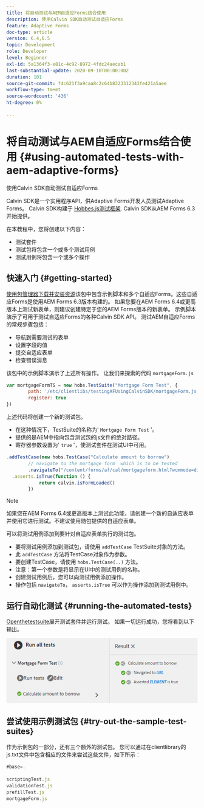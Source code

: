 ```yaml
---
title: 将自动测试与AEM自适应Forms结合使用
description: 使用Calvin SDK自动测试自适应Forms
feature: Adaptive Forms
doc-type: article
version: 6.4,6.5
topic: Development
role: Developer
level: Beginner
exl-id: 5a1364f3-e81c-4c92-8972-4fdc24aecab1
last-substantial-update: 2020-09-10T00:00:00Z
duration: 101
source-git-commit: f4c621f3a9caa8c2c64b8323312343fe421a5aee
workflow-type: tm+mt
source-wordcount: '436'
ht-degree: 0%

---
```


# 将自动测试与AEM自适应Forms结合使用 {#using-automated-tests-with-aem-adaptive-forms}

使用Calvin SDK自动测试自适应Forms

Calvin SDK是一个实用程序API，供Adaptive Forms开发人员测试Adaptive Forms。 Calvin SDK构建于 [Hobbes.js测试框架](https://experienceleague.adobe.com/docs/experience-manager-release-information/aem-release-updates/previous-updates/aem-previous-versions.html). Calvin SDK从AEM Forms 6.3开始提供。

在本教程中，您将创建以下内容：

* 测试套件
* 测试包将包含一个或多个测试用例
* 测试用例将包含一个或多个操作

## 快速入门 {#getting-started}

[使用包管理器下载并安装资源](assets/testingadaptiveformsusingcalvinsdk1.zip)该包中包含示例脚本和多个自适应Forms。这些自适应Forms是使用AEM Forms 6.3版本构建的。 如果您要在AEM Forms 6.4或更高版本上测试新表单，则建议创建特定于您的AEM Forms版本的新表单。 示例脚本演示了可用于测试自适应Forms的各种Calvin SDK API。 测试AEM自适应Forms的常规步骤包括：

* 导航到需要测试的表单
* 设置字段的值
* 提交自适应表单
* 检查错误消息

该包中的示例脚本演示了上述所有操作。
让我们来探索的代码 `mortgageForm.js`

```javascript
var mortgageFormTS = new hobs.TestSuite("Mortgage Form Test", {
        path: '/etc/clientlibs/testingAFUsingCalvinSDK/mortgageForm.js',
        register: true
})
```

上述代码将创建一个新的测试包。

* 在这种情况下，TestSuite的名称为&#39; `Mortgage Form Test` ’。
* 提供的是AEM中指向包含测试包的js文件的绝对路径。
* 寄存器参数设置为&#39; `true` &#39;，使测试套件在测试UI中可用。

```javascript
.addTestCase(new hobs.TestCase("Calculate amount to borrow")
        // navigate to the mortgage form  which is to be tested
        .navigateTo("/content/forms/af/cal/mortgageform.html?wcmmode=disabled")
  .asserts.isTrue(function () {
            return calvin.isFormLoaded()
        })
```

>[!NOTE]
>
>如果您在AEM Forms 6.4或更高版本上测试此功能，请创建一个新的自适应表单并使用它进行测试。不建议使用随包提供的自适应表单。

可以将测试用例添加到要针对自适应表单执行的测试包。

* 要将测试用例添加到测试包，请使用 `addTestCase` TestSuite对象的方法。
* 此 `addTestCase` 方法将TestCase对象作为参数。
* 要创建TestCase，请使用 `hobs.TestCase(..)` 方法。
* 注意：第一个参数是将显示在UI中的测试用例的名称。
* 创建测试用例后，您可以向测试用例添加操作。
* 操作包括 `navigateTo`， `asserts.isTrue` 可以作为操作添加到测试用例中。

## 运行自动化测试 {#running-the-automated-tests}

[Openthetestsuite](http://localhost:4502/libs/granite/testing/hobbes.html)展开测试套件并运行测试。 如果一切运行成功，您将看到以下输出。

![calvinsdk](assets/calvinimage.png)

## 尝试使用示例测试包 {#try-out-the-sample-test-suites}

作为示例包的一部分，还有三个额外的测试包。 您可以通过在clientlibrary的js.txt文件中包含相应的文件来尝试这些文件，如下所示：

```javascript
#base=.

scriptingTest.js
validationTest.js
prefillTest.js
mortgageForm.js
```
